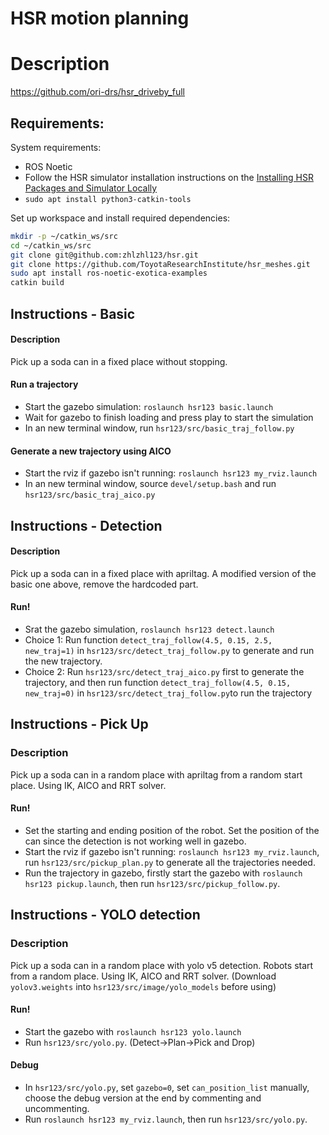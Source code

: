 # HSR motion planning

# Description
https://github.com/ori-drs/hsr_driveby_full

## Requirements:
System requirements:
- ROS Noetic
- Follow the HSR simulator installation instructions on the [Installing HSR Packages and Simulator Locally](https://github.com/ori-orion/orion-documentation/wiki/Installing-HSR-Packages-and-Simulator-Locally)
- `sudo apt install python3-catkin-tools`

Set up workspace and install required dependencies:
```bash
mkdir -p ~/catkin_ws/src
cd ~/catkin_ws/src
git clone git@github.com:zhlzhl123/hsr.git
git clone https://github.com/ToyotaResearchInstitute/hsr_meshes.git
sudo apt install ros-noetic-exotica-examples
catkin build
```

## Instructions - Basic
#### Description
Pick up a soda can in a fixed place without stopping.
#### Run a trajectory
- Start the gazebo simulation: `roslaunch hsr123 basic.launch`
- Wait for gazebo to finish loading and press play to start the simulation
- In an new terminal window, run `hsr123/src/basic_traj_follow.py`
#### Generate a new trajectory using AICO
- Start the rviz if gazebo isn't running: `roslaunch hsr123 my_rviz.launch`
- In an new terminal window, source `devel/setup.bash` and run `hsr123/src/basic_traj_aico.py`

## Instructions - Detection
#### Description
Pick up a soda can in a fixed place with apriltag. A modified version of the basic one above, remove the hardcoded part.
#### Run!
- Srat the gazebo simulation, `roslaunch hsr123 detect.launch`
- Choice 1: Run function `detect_traj_follow(4.5, 0.15, 2.5, new_traj=1)` in `hsr123/src/detect_traj_follow.py` to generate and run the new trajectory.
- Choice 2: Run `hsr123/src/detect_traj_aico.py` first to generate the trajectory, and then run function `detect_traj_follow(4.5, 0.15, new_traj=0)` in `hsr123/src/detect_traj_follow.py`to run the trajectory

## Instructions - Pick Up
### Description
Pick up a soda can in a random place with apriltag from a random start place. Using IK, AICO and RRT solver.
#### Run!
- Set the starting and ending position of the robot. Set the position of the can since the detection is not working well in gazebo.
- Start the rviz if gazebo isn't running: `roslaunch hsr123 my_rviz.launch`, run `hsr123/src/pickup_plan.py` to generate all the trajectories needed.
- Run the trajectory in gazebo, firstly start the gazebo with `roslaunch hsr123 pickup.launch`, then run `hsr123/src/pickup_follow.py`.

## Instructions - YOLO detection
### Description
Pick up a soda can in a random place with yolo v5 detection. Robots start from a random place. Using IK, AICO and RRT solver. (Download `yolov3.weights` into `hsr123/src/image/yolo_models` before using)
#### Run!
- Start the gazebo with `roslaunch hsr123 yolo.launch`
- Run `hsr123/src/yolo.py`. (Detect->Plan->Pick and Drop)
#### Debug
- In `hsr123/src/yolo.py`, set `gazebo=0`, set `can_position_list` manually, choose the debug version at the end by commenting and uncommenting.
- Run `roslaunch hsr123 my_rviz.launch`, then run `hsr123/src/yolo.py`.